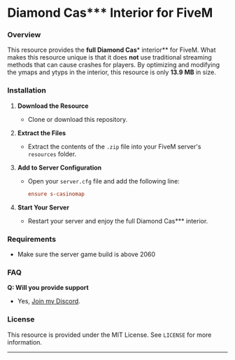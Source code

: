# Diamond Cas*** Interior for FiveM

### Overview
This resource provides the **full Diamond Cas*** interior** for FiveM. What makes this resource unique is that it does **not** use traditional streaming methods that can cause crashes for players. By optimizing and modifying the ymaps and ytyps in the interior, this resource is only **13.9 MB** in size.

### Installation
1. **Download the Resource**
   - Clone or download this repository.

2. **Extract the Files**
   - Extract the contents of the `.zip` file into your FiveM server's `resources` folder.

3. **Add to Server Configuration**
   - Open your `server.cfg` file and add the following line:
     ```cfg
     ensure s-casinomap
     ```

4. **Start Your Server**
   - Restart your server and enjoy the full Diamond Cas*** interior.

### Requirements
- Make sure the server game build is above 2060

### FAQ
**Q: Will you provide support**
- Yes, [Join my Discord](https://discord.com/invite/DugA2BQXqK).


### License
This resource is provided under the MIT License. See `LICENSE` for more information.

---

